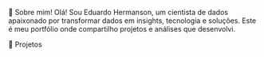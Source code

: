👋 Sobre mim!
Olá! Sou Eduardo Hermanson, um cientista de dados apaixonado por transformar dados em insights, tecnologia e soluções. Este é meu portfólio onde compartilho projetos e análises que desenvolvi.

🚀 Projetos

